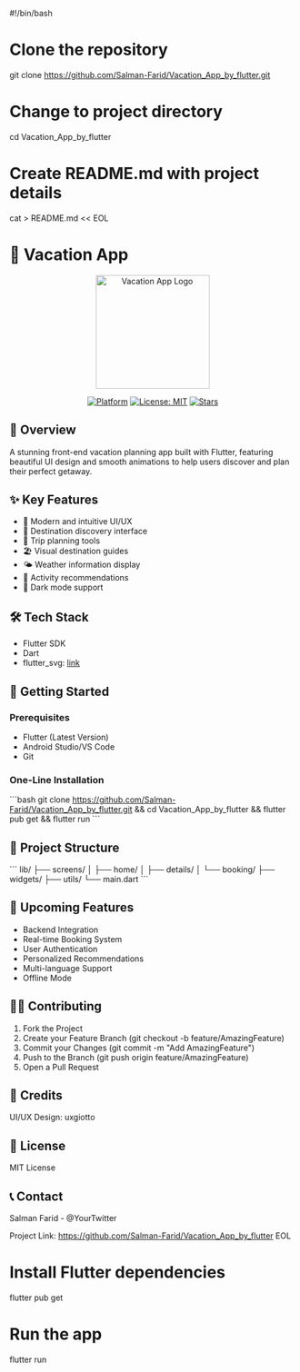 #!/bin/bash

# Clone the repository
git clone https://github.com/Salman-Farid/Vacation_App_by_flutter.git

# Change to project directory
cd Vacation_App_by_flutter

# Create README.md with project details
cat > README.md << EOL
# 🌴 Vacation App

<p align="center">
  <img src="https://raw.githubusercontent.com/sourcegraph/sourcegraph/main/client/branded/src/assets/img/sourcegraph-mark.svg" width="200" alt="Vacation App Logo">
</p>

<p align="center">
  <a href="https://flutter.dev"><img src="https://img.shields.io/badge/Platform-Flutter-02569B?logo=flutter" alt="Platform"></a>
  <a href="https://opensource.org/licenses/MIT"><img src="https://img.shields.io/badge/License-MIT-yellow.svg" alt="License: MIT"></a>
  <a href="https://github.com/Salman-Farid/Vacation_App_by_flutter/stargazers"><img src="https://img.shields.io/github/stars/Salman-Farid/Vacation_App_by_flutter" alt="Stars"></a>
</p>

## 📱 Overview

A stunning front-end vacation planning app built with Flutter, featuring beautiful UI design and smooth animations to help users discover and plan their perfect getaway.

## ✨ Key Features

- 🎨 Modern and intuitive UI/UX
- 🌅 Destination discovery interface
- 📅 Trip planning tools
- 🏖️ Visual destination guides
- 🌤️ Weather information display
- 🎯 Activity recommendations
- 🌙 Dark mode support

## 🛠️ Tech Stack

- Flutter SDK
- Dart
- flutter_svg: [link](https://pub.dev/packages/flutter_svg)

## 🚀 Getting Started

### Prerequisites
- Flutter (Latest Version)
- Android Studio/VS Code
- Git

### One-Line Installation
\`\`\`bash
git clone https://github.com/Salman-Farid/Vacation_App_by_flutter.git && cd Vacation_App_by_flutter && flutter pub get && flutter run
\`\`\`

## 📁 Project Structure
\`\`\`
lib/
├── screens/
│   ├── home/
│   ├── details/
│   └── booking/
├── widgets/
├── utils/
└── main.dart
\`\`\`

## 🎯 Upcoming Features
- Backend Integration
- Real-time Booking System
- User Authentication
- Personalized Recommendations
- Multi-language Support
- Offline Mode

## 👨‍💻 Contributing
1. Fork the Project
2. Create your Feature Branch (git checkout -b feature/AmazingFeature)
3. Commit your Changes (git commit -m "Add AmazingFeature")
4. Push to the Branch (git push origin feature/AmazingFeature)
5. Open a Pull Request

## 🙌 Credits
UI/UX Design: uxgiotto

## 📄 License
MIT License

## 📞 Contact
Salman Farid - @YourTwitter

Project Link: https://github.com/Salman-Farid/Vacation_App_by_flutter
EOL

# Install Flutter dependencies
flutter pub get

# Run the app
flutter run